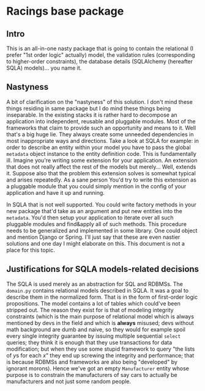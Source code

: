 # Racings base package


## Intro

This is an all-in-one nasty package
that is going to contain
the relational (I prefer "1st order logic" actually) model,
the validation rules (corresponding to higher-order constraints),
the database details (SQLAlchemy (hereafter SQLA) models)... you name it.

## Nastyness

A bit of clarification on the "nastyness" of this solution.
I don't mind these things residing in same package
but I do mind these things being inseparable.
In the existing stacks it is rather hard to decompose an application
into independent, reusable and pluggable modules.
Most of the frameworks that claim to provide such an opportunity
and means to it. Well that's a big huge lie.
They always create some unneeded dependencies
in most inappropriate ways and directions.
Take a look at SQLA for example:
in order to describe an entity within your model
you have to pass the global `metadata` object instance
to the entity definition code.
This is fundamentally ill.
Imagine you're writing some extension for your application.
An extension that does not really affect the rest of the models
but merely... Well, extends it.
Suppose also that the problem this extension solves
is somewhat typical and arises repeatedly.
As a sane person You'd try to write this extension
as a pluggable module that you could simply mention in the config
of your application and have it up and running.

In SQLA that is not well supported.
You could write factory methods in your new package
that'd take as an argument and put new entities into the `metadata`.
You'd then setup your application to iterate
over all such pluggable modules and find&apply all of such methods.
This procedure needs to be generalized and implemented in some library.
One could object and mention Django or Spring.
I'll just say that these are even nastier solutions
and one day I might elaborate on this.
This document is not a place for this topic.

## Justifications for SQLA models-related decisions

The SQLA is used merely as an abstraction for SQL and RDBMSs.
The `domain.py` contains relational models described in SQLA.
It was a goal to describe them in the normalized form.
That is in the form of first-order logic propositions.
The model contains a lot of tables which could've been stripped out.
The reason they exist for is that of modeling integrity constraints
(which is the main purpose of relational model which is always mentioned
by devs in the field and which is **always** misused;
devs without math background are dumb and naive,
so they would for example spoil every single integrity guarantee
by issuing multiple sequential `select` queries;
they think it is enough that they use transactions for data modification;
but when they use some stupid framework to query
"the lists of $y$s for each $x$"
they end up screwing the integrity and performance;
that is because RDBMSs and frameworks are also being "developed"
by ignorant morons).
Hence we've got an empty `Manufacturer` entity
whose purpose is to constrain the manufacturers
of say cars to actually be manufacturers
and not just some random people.
